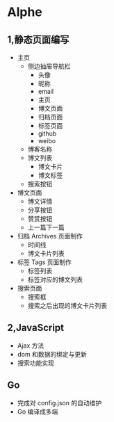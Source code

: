 # Alphe 
## 1,静态页面编写
 - 主页
    - 侧边抽屉导航栏
        - 头像
        - 昵称
        - email
        - 主页
        - 博文页面
        - 归档页面
        - 标签页面
        - github 
        - weibo
    - 博客名称
    - 博文列表
        - 博文卡片
        - 博文标签
    - 搜索按钮
 - 博文页面
    - 博文详情
    - 分享按钮
    - 赞赏按钮
    - 上一篇下一篇
 - 归档 Archives 页面制作
    - 时间线
    - 博文卡片列表
 - 标签 Tags 页面制作
    - 标签列表
    - 标签对应的博文列表
 - 搜索页面
    - 搜索框
    - 搜索之后出现的博文卡片列表
 
## 2,JavaScript
 - Ajax 方法
 - dom 和数据的绑定与更新
 - 搜索功能实现
 
## Go
 - 完成对 config.json 的自动维护
 - Go 编译成多端
